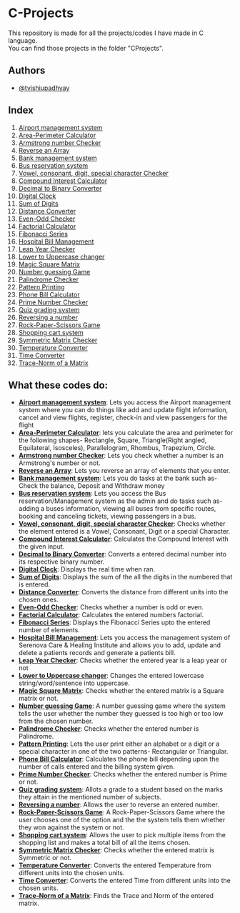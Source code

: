 
# C-Projects

This repository is made for all the projects/codes I have made in C language. <br> You can find those projects in the folder "CProjects".



## Authors

- [@tvishiupadhyay](https://github.com/tvishiupadhyay)


## Index

1. [Airport management system](https://github.com/tvishiupadhyay/C/blob/main/CProjects/AIRPORT_MANAGEMENT_SYSTEM/AIRPORT_MANAGEMENT_SYSTEM.c)
2. [Area-Perimeter Calculator](https://github.com/tvishiupadhyay/C/blob/main/CProjects/AREA-PERIMETER_CALCULATOR/AREA-PERIMETER_CALCULATOR.c) 
3. [Armstrong number Checker](https://github.com/tvishiupadhyay/C/blob/main/CProjects/ARMSTRONG/ARMSTRONG.c) 
4. [Reverse an Array](https://github.com/tvishiupadhyay/C/blob/main/CProjects/ARRAY_REVERSE/ARRAY_REVERSE.c)
5. [Bank management system](https://github.com/tvishiupadhyay/C/blob/main/CProjects/BANK_MANGEMENT/BANK_MANAGEMENT.c)
6. [Bus reservation system](https://github.com/tvishiupadhyay/C/blob/main/CProjects/BUS_RESERVATION_SYSTEM/BUS_RESERVATION_SYSTEM.c)
7. [Vowel, consonant, digit, special character Checker](https://github.com/tvishiupadhyay/C/blob/main/CProjects/CHARACTER_CHECKER/CHARACTER_CHECKER.c)
8. [Compound Interest Calculator](https://github.com/tvishiupadhyay/C/blob/main/CProjects/COMPOUND_INTEREST_CALCULATOR/COMPOUND_INTEREST_CALCULATOR.c)
9. [Decimal to Binary Converter](https://github.com/tvishiupadhyay/C/blob/main/CProjects/DECIMAL_BINARY_CONVERTER/DECIMAL_BINARY_CONVERTER.c)
10. [Digital Clock](https://github.com/tvishiupadhyay/C/blob/main/CProjects/DIGITAL_CLOCK/DIGITAL_CLOCK.c)
11. [Sum of Digits](https://github.com/tvishiupadhyay/C/blob/main/CProjects/DIGIT_SUM/DIGIT_SUM.c)
12. [Distance Converter](https://github.com/tvishiupadhyay/C/blob/main/CProjects/DISTANCE_CONVERTER/DISTANCE_CONVERTER.c)
13. [Even-Odd Checker](https://github.com/tvishiupadhyay/C/blob/main/CProjects/EVEN_ODD_CHECKER/EVEN_ODD_CHECKER.c)
14. [Factorial Calculator](https://github.com/tvishiupadhyay/C/blob/main/CProjects/FACTORIAL_CALCULATOR/FACTORIAL_CALCULATOR.c)
15. [Fibonacci Series](https://github.com/tvishiupadhyay/C/blob/main/CProjects/FIBONACCI/FIBONACCI.c)
16. [Hospital Bill Management](https://github.com/tvishiupadhyay/C/blob/main/CProjects/HOSPITAL_BILL_MANAGEMENT/HOSPITAL_BILL_MANAGEMENT.c)
17. [Leap Year Checker](https://github.com/tvishiupadhyay/C/blob/main/CProjects/LEAP_YEAR_CHECKER/LEAP_YEAR_CHECKER.c)
18. [Lower to Uppercase changer](https://github.com/tvishiupadhyay/C/blob/main/CProjects/LOWER_UPPRECASE_CHANGE/LOWER_UPPERCASE_CHANGE.c)
19. [Magic Square Matrix](https://github.com/tvishiupadhyay/C/blob/main/CProjects/MAGIC_SQ_MATRIX/MAGIC_SQ_MATRIX.c)
20. [Number guessing Game](https://github.com/tvishiupadhyay/C/blob/main/CProjects/NO_GUESSING_GAME/NO_GUESSING_GAME.c)
21. [Palindrome Checker](https://github.com/tvishiupadhyay/C/blob/main/CProjects/PANLINDROME_CHECKER/PALINDROME_CHECKER.c)
22. [Pattern Printing](https://github.com/tvishiupadhyay/C/blob/main/CProjects/PATTERN_PRINT/PATTERN_PRINT.c)
23. [Phone Bill Calculator](https://github.com/tvishiupadhyay/C/blob/main/CProjects/PHONE_BILL_CALCULATOR/PHONE_BILL_CALCULATOR.c)
24. [Prime Number Checker](https://github.com/tvishiupadhyay/C/blob/main/CProjects/PRIME_CHECKER/PRIME_CHECKER.c)
25. [Quiz grading system](https://github.com/tvishiupadhyay/C/blob/main/CProjects/QUIZ_GRADING/QUIZ_GRADING.c)
26. [Reversing a number](https://github.com/tvishiupadhyay/C/blob/main/CProjects/REVERSE_NUMBER/REVERSE_NUMBER.c)
27. [Rock-Paper-Scissors Game](https://github.com/tvishiupadhyay/C/blob/main/CProjects/ROCK_PAPER_SCISSORS/ROCK_PAPER_SCISSORS.c)
28. [Shopping cart system](https://github.com/tvishiupadhyay/C/blob/main/CProjects/SHOPPING%20CART/shoppingcart.c)
29. [Symmetric Matrix Checker](https://github.com/tvishiupadhyay/C/blob/main/CProjects/SYMMETRIC_MATRIX/SYMMETRIC_MATRIX.c)
30. [Temperature Converter](https://github.com/tvishiupadhyay/C/blob/main/CProjects/TEMPERATURE_CONVERTER/TEMPERATURE_CONVERTER.c)
31. [Time Converter](https://github.com/tvishiupadhyay/C/blob/main/CProjects/TIME_CONVERTER/TIME_CONVERTER.c)
32. [Trace-Norm of a Matrix](https://github.com/tvishiupadhyay/C/blob/main/CProjects/TRACE_NORM_MATRIX/TRACE_NORM_MATRIX.c)



## What these codes do:
- <U><B>Airport management system</B></U>: Lets you access the Airport management system where you can do things like add and update flight information, cancel and view flights, register, check-in and view passengers for the flight 
- <U><B>Area-Perimeter Calculator</U></B>: lets you calculate the area and perimeter for the following shapes- Rectangle, Square, Triangle(Right angled, Equilateral, Isosceles), Parallelogram, Rhombus, Trapezium, Circle. 
- <U><B>Armstrong number Checker</U></B>: Lets you check whether a number is an Armstrong's number or not. 
- <U><B>Reverse an Array</U></B>: Lets you reverse an array of elements that you enter.
- <U><B>Bank management system</U></B>: Lets you do tasks at the bank such as- Check the balance, Deposit and Withdraw money 
- <U><B>Bus reservation system</U></B>: Lets you access the Bus reservation/Management system as the admin and do tasks such as- adding a buses information, viewing all buses from specific routes, booking and canceling tickets, viewing passengers in a bus. 
- <U><B>Vowel, consonant, digit, special character Checker</U></B>: Checks whether the element entered is a Vowel, Consonant, Digit or a special Character. 
- <U><B>Compound Interest Calculator</U></B>: Calculates the Compound Interest with the given input.  
- <U><B>Decimal to Binary Converter</U></B>: Converts a entered decimal number into its respective binary number.  
- <U><B>Digital Clock</U></B>: Displays the real time when ran.
- <U><B>Sum of Digits</U></B>: Displays the sum of the all the digits in the numbered that is entered. 
- <U><B>Distance Converter</U></B>: Converts the distance from different units into the chosen ones. 
- <U><B>Even-Odd Checker</U></B>: Checks whether a number is odd or even. 
- <U><B>Factorial Calculator</U></B>: Calculates the entered numbers factorial. 
- <U><B>Fibonacci Series</U></B>: Displays the Fibonacci Series upto the entered number of elements. 
- <U><B>Hospital Bill Management</U></B>: Lets you access the management system of Serenova Care & Healing Institute and allows you to add, update and delete a patients records and generate a patients bill. 
- <U><B>Leap Year Checker</U></B>: Checks whether the entered year is a leap year or not 
- <U><B>Lower to Uppercase changer</U></B>: Changes the entered lowercase string/word/sentence into uppercase. 
- <U><B>Magic Square Matrix</U></B>: Checks whether the entered matrix is a Square matrix or not.
- <U><B>Number guessing Game</U></B>: A number guessing game where the system tells the user whether the number they guessed is too high or too low from the chosen number. 
- <U><B>Palindrome Checker</U></B>: Checks whether the entered number is Palindrome. 
- <U><B>Pattern Printing</U></B>: Lets the user print either an alphabet or a digit or a special character in one of the two patterns- Rectangular or Triangular.
- <U><B>Phone Bill Calculator</U></B>: Calculates the phone bill depending upon the number of calls entered and the billing system given. 
- <U><B>Prime Number Checker</U></B>: Checks whether the entered number is Prime or not. 
- <U><B>Quiz grading system</U></B>: Allots a grade to a student based on the marks they attain in the mentioned number of subjects. 
- <U><B>Reversing a number</U></B>: Allows the user to reverse an entered number. 
- <U><B>Rock-Paper-Scissors Game</U></B>: A Rock-Paper-Scissors Game where the user chooses one of the option and the the system tells them whether they won against the system or not. 
- <U><B>Shopping cart system</U></B>: Allows the user to pick multiple items from the shopping list and makes a total bill of all the items chosen. 
- <U><B>Symmetric Matrix Checker</U></B>: Checks whether the entered matrix is Symmetric or not. 
- <U><B>Temperature Converter</U></B>: Converts the entered Temperature from different units into the chosen units. 
- <U><B>Time Converter</U></B>: Converts the entered Time from different units into the chosen units.
- <U><B>Trace-Norm of a Matrix</U></B>: Finds the Trace and Norm of the entered matrix. 


